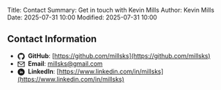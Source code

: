 Title: Contact
Summary: Get in touch with Kevin Mills
Author: Kevin Mills
Date: 2025-07-31 10:00
Modified: 2025-07-31 10:00

## Contact Information

- <svg xmlns="http://www.w3.org/2000/svg" width="16" height="16" viewBox="0 0 24 24" style="vertical-align: middle; margin-right: 8px;"><path d="M12 0c-6.626 0-12 5.373-12 12 0 5.302 3.438 9.8 8.207 11.387.599.111.793-.261.793-.577v-2.234c-3.338.726-4.033-1.416-4.033-1.416-.546-1.387-1.333-1.756-1.333-1.756-1.089-.745.083-.729.083-.729 1.205.084 1.839 1.237 1.839 1.237 1.07 1.834 2.807 1.304 3.492.997.107-.775.418-1.305.762-1.604-2.665-.305-5.467-1.334-5.467-5.931 0-1.311.469-2.381 1.236-3.221-.124-.303-.535-1.524.117-3.176 0 0 1.008-.322 3.301 1.23.957-.266 1.983-.399 3.003-.404 1.02.005 2.047.138 3.006.404 2.291-1.552 3.297-1.23 3.297-1.23.653 1.653.242 2.874.118 3.176.77.84 1.235 1.911 1.235 3.221 0 4.609-2.807 5.624-5.479 5.921.43.372.823 1.102.823 2.222v3.293c0 .319.192.694.801.576 4.765-1.589 8.199-6.086 8.199-11.386 0-6.627-5.373-12-12-12z" fill="currentColor"></path></svg>**GitHub**: [https://github.com/millsks](https://github.com/millsks)
- <svg xmlns="http://www.w3.org/2000/svg" width="16" height="16" viewBox="0 0 24 24" style="vertical-align: middle; margin-right: 8px;"><path d="M0 3v18h24v-18h-24zm21.518 2l-9.518 7.713-9.518-7.713h19.036zm-19.518 14v-11.817l10 8.104 10-8.104v11.817h-20z" fill="currentColor"></path></svg>**Email**: [millsks@gmail.com](mailto:millsks@gmail.com?subject=Contact%20from%20Portfolio%20Website)
- <svg xmlns="http://www.w3.org/2000/svg" width="16" height="16" viewBox="0 0 24 24" style="vertical-align: middle; margin-right: 8px;"><path d="M12 0c-6.627 0-12 5.373-12 12s5.373 12 12 12 12-5.373 12-12-5.373-12-12-12zm-2 16h-2v-6h2v6zm-1-6.891c-.607 0-1.1-.496-1.1-1.109 0-.612.492-1.109 1.1-1.109s1.1.497 1.1 1.109c0 .613-.493 1.109-1.1 1.109zm8 6.891h-1.998v-2.861c0-1.881-2.002-1.722-2.002 0v2.861h-2v-6h2v1.093c.872-1.616 4-1.736 4 1.548v3.359z" fill="currentColor"></path></svg>**LinkedIn**: [https://www.linkedin.com/in/millsks](https://www.linkedin.com/in/millsks)